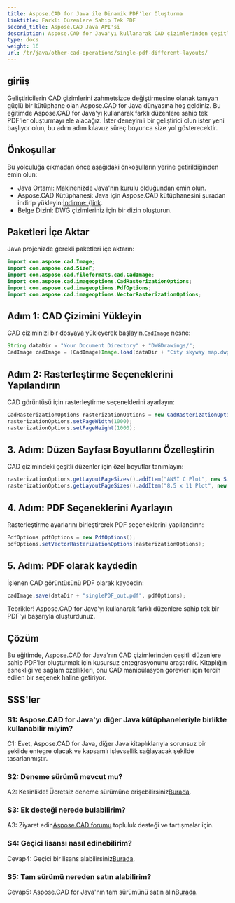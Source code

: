 ```yaml
---
title: Aspose.CAD for Java ile Dinamik PDF'ler Oluşturma
linktitle: Farklı Düzenlere Sahip Tek PDF
second_title: Aspose.CAD Java API'si
description: Aspose.CAD for Java'yı kullanarak CAD çizimlerinden çeşitli düzenlerle etkileyici PDF'ler oluşturun. Java geliştiricileri için kolay entegrasyon ve güçlü özellikler.
type: docs
weight: 16
url: /tr/java/other-cad-operations/single-pdf-different-layouts/
---
```

## giriiş

Geliştiricilerin CAD çizimlerini zahmetsizce değiştirmesine olanak tanıyan güçlü bir kütüphane olan Aspose.CAD for Java dünyasına hoş geldiniz. Bu eğitimde Aspose.CAD for Java'yı kullanarak farklı düzenlere sahip tek PDF'ler oluşturmayı ele alacağız. İster deneyimli bir geliştirici olun ister yeni başlıyor olun, bu adım adım kılavuz süreç boyunca size yol gösterecektir.

## Önkoşullar

Bu yolculuğa çıkmadan önce aşağıdaki önkoşulların yerine getirildiğinden emin olun:
- Java Ortamı: Makinenizde Java'nın kurulu olduğundan emin olun.
-  Aspose.CAD Kütüphanesi: Java için Aspose.CAD kütüphanesini şuradan indirip yükleyin:[İndirme: {link](https://releases.aspose.com/cad/java/).
- Belge Dizini: DWG çizimleriniz için bir dizin oluşturun.

## Paketleri İçe Aktar

Java projenizde gerekli paketleri içe aktarın:

```java
import com.aspose.cad.Image;
import com.aspose.cad.SizeF;
import com.aspose.cad.fileformats.cad.CadImage;
import com.aspose.cad.imageoptions.CadRasterizationOptions;
import com.aspose.cad.imageoptions.PdfOptions;
import com.aspose.cad.imageoptions.VectorRasterizationOptions;
```

## Adım 1: CAD Çizimini Yükleyin

 CAD çiziminizi bir dosyaya yükleyerek başlayın.`CadImage` nesne:

```java
String dataDir = "Your Document Directory" + "DWGDrawings/";
CadImage cadImage = (CadImage)Image.load(dataDir + "City skyway map.dwg");
```

## Adım 2: Rasterleştirme Seçeneklerini Yapılandırın

CAD görüntüsü için rasterleştirme seçeneklerini ayarlayın:

```java
CadRasterizationOptions rasterizationOptions = new CadRasterizationOptions();
rasterizationOptions.setPageWidth(1000);
rasterizationOptions.setPageHeight(1000);
```

## 3. Adım: Düzen Sayfası Boyutlarını Özelleştirin

CAD çizimindeki çeşitli düzenler için özel boyutlar tanımlayın:

```java
rasterizationOptions.getLayoutPageSizes().addItem("ANSI C Plot", new SizeF(500, 1000));
rasterizationOptions.getLayoutPageSizes().addItem("8.5 x 11 Plot", new SizeF(1000, 100));
```

## 4. Adım: PDF Seçeneklerini Ayarlayın

Rasterleştirme ayarlarını birleştirerek PDF seçeneklerini yapılandırın:

```java
PdfOptions pdfOptions = new PdfOptions();
pdfOptions.setVectorRasterizationOptions(rasterizationOptions);
```

## 5. Adım: PDF olarak kaydedin

İşlenen CAD görüntüsünü PDF olarak kaydedin:

```java
cadImage.save(dataDir + "singlePDF_out.pdf", pdfOptions);
```

Tebrikler! Aspose.CAD for Java'yı kullanarak farklı düzenlere sahip tek bir PDF'yi başarıyla oluşturdunuz.

## Çözüm

Bu eğitimde, Aspose.CAD for Java'nın CAD çizimlerinden çeşitli düzenlere sahip PDF'ler oluşturmak için kusursuz entegrasyonunu araştırdık. Kitaplığın esnekliği ve sağlam özellikleri, onu CAD manipülasyon görevleri için tercih edilen bir seçenek haline getiriyor.

## SSS'ler

### S1: Aspose.CAD for Java'yı diğer Java kütüphaneleriyle birlikte kullanabilir miyim?

C1: Evet, Aspose.CAD for Java, diğer Java kitaplıklarıyla sorunsuz bir şekilde entegre olacak ve kapsamlı işlevsellik sağlayacak şekilde tasarlanmıştır.

### S2: Deneme sürümü mevcut mu?

 A2: Kesinlikle! Ücretsiz deneme sürümüne erişebilirsiniz[Burada](https://releases.aspose.com/).

### S3: Ek desteği nerede bulabilirim?

 A3: Ziyaret edin[Aspose.CAD forumu](https://forum.aspose.com/c/cad/19) topluluk desteği ve tartışmalar için.

### S4: Geçici lisansı nasıl edinebilirim?

 Cevap4: Geçici bir lisans alabilirsiniz[Burada](https://purchase.aspose.com/temporary-license/).

### S5: Tam sürümü nereden satın alabilirim?

Cevap5: Aspose.CAD for Java'nın tam sürümünü satın alın[Burada](https://purchase.aspose.com/buy).